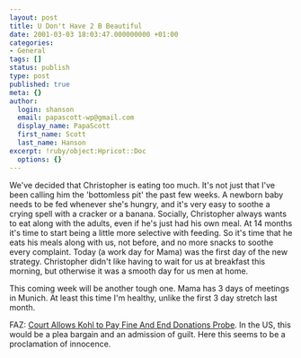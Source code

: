 ```yaml
---
layout: post
title: U Don't Have 2 B Beautiful
date: 2001-03-03 18:03:47.000000000 +01:00
categories:
- General
tags: []
status: publish
type: post
published: true
meta: {}
author:
  login: shanson
  email: papascott-wp@gmail.com
  display_name: PapaScott
  first_name: Scott
  last_name: Hanson
excerpt: !ruby/object:Hpricot::Doc
  options: {}
---
```

<p>We've decided that Christopher is eating too much. It's not just that I've been calling him the 'bottomless pit' the past few weeks. A newborn baby needs to be fed whenever she's hungry, and it's very easy to soothe a crying spell with a cracker or a banana. Socially, Christopher always wants to eat along with the adults, even if he's just had his own meal. At 14 months it's time to start being a little more selective with feeding. So it's time that he eats his meals along with us, not before, and no more snacks to soothe every complaint. Today (a work day for Mama) was the first day of the new strategy. Christopher didn't like having to wait for us at breakfast this morning, but otherwise it was a smooth day for us men at home. </p>
<p>This coming week will be another tough one. Mama has 3 days of meetings in Munich. At least this time I'm healthy, unlike the first 3 day stretch last month.</p>
<p>FAZ: <a href="http://www.faz.com/IN/INtemplates/eFAZ/docmain.asp?rub=&#123;B1311FCC-FBFB-11D2-B228-00105A9CAF88&#125;&doc=&#123;8159E318-0E35-11D5-A3B3-009027BA22E4&#125;">Court Allows Kohl to Pay Fine And End Donations Probe</a>. In the US, this would be a plea bargain and an admission of guilt. Here this seems to be a proclamation of innocence.</p>
